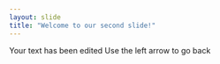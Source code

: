 ```yaml
---
layout: slide
title: "Welcome to our second slide!"
---
```

Your text has been edited
Use the left arrow to go back
